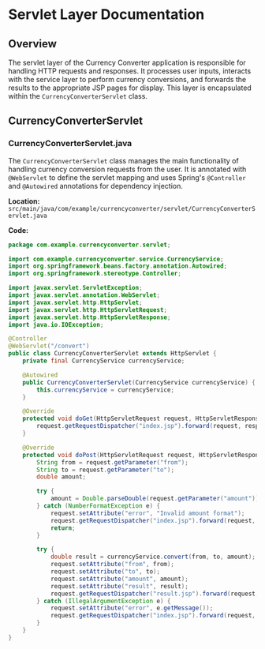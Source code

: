 # Servlet Layer Documentation

## Overview
The servlet layer of the Currency Converter application is responsible for handling HTTP requests and responses. It processes user inputs, interacts with the service layer to perform currency conversions, and forwards the results to the appropriate JSP pages for display. This layer is encapsulated within the `CurrencyConverterServlet` class.

## CurrencyConverterServlet

### CurrencyConverterServlet.java
The `CurrencyConverterServlet` class manages the main functionality of handling currency conversion requests from the user. It is annotated with `@WebServlet` to define the servlet mapping and uses Spring's `@Controller` and `@Autowired` annotations for dependency injection.

**Location:** `src/main/java/com/example/currencyconverter/servlet/CurrencyConverterServlet.java`

**Code:**

```java
package com.example.currencyconverter.servlet;

import com.example.currencyconverter.service.CurrencyService;
import org.springframework.beans.factory.annotation.Autowired;
import org.springframework.stereotype.Controller;

import javax.servlet.ServletException;
import javax.servlet.annotation.WebServlet;
import javax.servlet.http.HttpServlet;
import javax.servlet.http.HttpServletRequest;
import javax.servlet.http.HttpServletResponse;
import java.io.IOException;

@Controller
@WebServlet("/convert")
public class CurrencyConverterServlet extends HttpServlet {
    private final CurrencyService currencyService;

    @Autowired
    public CurrencyConverterServlet(CurrencyService currencyService) {
        this.currencyService = currencyService;
    }

    @Override
    protected void doGet(HttpServletRequest request, HttpServletResponse response) throws ServletException, IOException {
        request.getRequestDispatcher("index.jsp").forward(request, response);
    }

    @Override
    protected void doPost(HttpServletRequest request, HttpServletResponse response) throws ServletException, IOException {
        String from = request.getParameter("from");
        String to = request.getParameter("to");
        double amount;

        try {
            amount = Double.parseDouble(request.getParameter("amount"));
        } catch (NumberFormatException e) {
            request.setAttribute("error", "Invalid amount format");
            request.getRequestDispatcher("index.jsp").forward(request, response);
            return;
        }

        try {
            double result = currencyService.convert(from, to, amount);
            request.setAttribute("from", from);
            request.setAttribute("to", to);
            request.setAttribute("amount", amount);
            request.setAttribute("result", result);
            request.getRequestDispatcher("result.jsp").forward(request, response);
        } catch (IllegalArgumentException e) {
            request.setAttribute("error", e.getMessage());
            request.getRequestDispatcher("index.jsp").forward(request, response);
        }
    }
}
